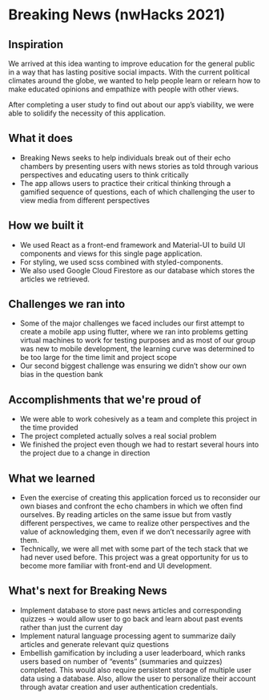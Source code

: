 # Breaking News (nwHacks 2021)

## Inspiration
We arrived at this idea wanting to improve education for the general public in a way that has lasting positive social impacts. With the current political climates around the globe, we wanted to help people learn or relearn how to make educated opinions and empathize with people with other views. 

After completing a user study to find out about our app’s viability, we were able to solidify the necessity of this application.

## What it does
* Breaking News seeks to help individuals break out of their echo chambers by presenting users with news stories as told through various perspectives and educating users to think critically
* The app allows users to practice their critical thinking through a gamified sequence of questions, each of which challenging the user to view media from different perspectives

## How we built it
* We used React as a front-end framework and Material-UI to build UI components and views for this single page application.
* For styling, we used scss combined with styled-components.
* We also used Google Cloud Firestore as our database which stores the articles we retrieved.

## Challenges we ran into
* Some of the major challenges we faced includes our first attempt to create a mobile app using flutter, where we ran into problems getting virtual machines to work for testing purposes and as most of our group was new to mobile development, the learning curve was determined to be too large for the time limit and project scope
* Our second biggest challenge was ensuring we didn’t show our own bias in the question bank

## Accomplishments that we're proud of
* We were able to work cohesively as a team and complete this project in the time provided
* The project completed actually solves a real social problem
* We finished the project even though we had to restart several hours into the project due to a change in direction

## What we learned
* Even the exercise of creating this application forced us to reconsider our own biases and confront the echo chambers in which we often find ourselves. By reading articles on the same issue but from vastly different perspectives, we came to realize other perspectives and the value of acknowledging them, even if we don’t necessarily agree with them.
* Technically, we were all met with some part of the tech stack that we had never used before. This project was a great opportunity for us to become more familiar with front-end and UI development.


## What's next for Breaking News
* Implement database to store past news articles and corresponding quizzes → would allow user to go back and learn about past events rather than just the current day
* Implement natural language processing agent to summarize daily articles and generate relevant quiz questions
* Embellish gamification by including a user leaderboard, which ranks users based on number of “events” (summaries and quizzes) completed. This would also require persistent storage of multiple user data using a database. Also, allow the user to personalize their account through avatar creation and user authentication credentials. 
